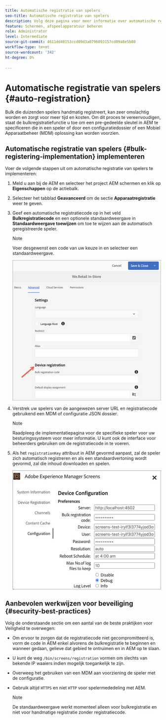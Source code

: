 ```yaml
---
title: Automatische registratie van spelers
seo-title: Automatische registratie van spelers
description: Volg deze pagina voor meer informatie over automatische registratie van afspeelapparatuur met AMS-/On-Prem-schermen.
feature: Schermen, afspeelapparatuur beheren
role: Administrator
level: Intermediate
source-git-commit: 4611dd40153ccd09d3a0796093157cd09a8e5b80
workflow-type: tm+mt
source-wordcount: '342'
ht-degree: 0%

---
```



# Automatische registratie van spelers {#auto-registration}

Bulk die duizenden spelers handmatig registreert, kan zeer omslachtig worden en zorgt voor meer tijd en kosten. Om dit proces te vereenvoudigen, staat de bulkregistratiefunctie u toe om een pre-gedeelde sleutel in AEM te specificeren die in een speler of door een configuratiedossier of een Mobiel Apparaatbeheer (MDM) oplossing kan worden voorzien.

## Automatische registratie van spelers {#bulk-registering-implementation} implementeren

Voer de volgende stappen uit om automatische registratie van spelers te implementeren:

1. Meld u aan bij de AEM en selecteer het project AEM schermen en klik op **Eigenschappen** op de actiebalk.
1. Selecteer het tabblad **Geavanceerd** om de sectie **Apparaatregistratie** weer te geven.

1. Geef een automatische registratiecode op in het veld **Bulkregistratiecode** en een optionele standaardweergave in **Standaardweergave toewijzen** om toe te wijzen aan de automatisch geregistreerde speler.
   >[!NOTE]
   >Voer desgewenst een code van uw keuze in en selecteer een standaardweergave.

   ![afbeelding](/help/user-guide/assets/auto-registration/auto-register1.png)
1. Verstrek uw spelers van de aangewezen server URL en registratiecode gebruikend een MDM of configuratie JSON dossier.

   >[!NOTE]
   >Raadpleeg de implementatiepagina voor de specifieke speler voor uw besturingssysteem voor meer informatie. U kunt ook de interface voor beheerders gebruiken om de registratiecode in te voeren.

1. Als het `registrationKey` attribuut in AEM gevormd aanpast, zal de speler zich automatisch registreren en als een standaardvertoning wordt gevormd, zal die inhoud downloaden en spelen.

   ![afbeelding](/help/user-guide/assets/auto-registration/auto-register2.png)

## Aanbevolen werkwijzen voor beveiliging {#security-best-practices}

Volg de onderstaande sectie om een aantal van de beste praktijken voor Veiligheid te overwegen:

* Om ervoor te zorgen dat de registratiecode niet gecompromitteerd is, vorm de code in AEM enkel alvorens de bulkregistratie te beginnen en wanneer gedaan, gelieve dat gebied te ontruimen en in AEM op te slaan.

* U kunt de weg `/bin/screens/registration` vormen om slechts van bekende IP waaiers indien mogelijk toegankelijk te zijn.

* Overweeg het gebruiken van een MDM aan voorziening de speler met de configuratie.

* Gebruik altijd `HTTPS` en niet `HTTP` voor spelermededeling met AEM.

   >[!NOTE]
   >De standaardweergave werkt momenteel alleen voor bulkregistratie en niet voor handmatige registratie zonder registratiecode.